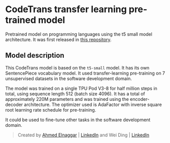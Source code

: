 # CodeTrans transfer learning pre-trained model
Pretrained model on programming languages using the t5 small model architecture. It was first released in
[this repository](https://github.com/agemagician/CodeTrans). 


## Model description

This CodeTrans model is based on the `t5-small` model. It has its own SentencePiece vocabulary model. It used transfer-learning pre-training on 7 unsupervised datasets in the software development domain. 

The model was trained on a single TPU Pod V3-8 for half million steps in total, using sequence length 512 (batch size 4096).
It has a total of approximately 220M parameters and was trained using the encoder-decoder architecture.
The optimizer used is AdaFactor with inverse square root learning rate schedule for pre-training. 

It could be used to fine-tune other tasks in the software development domain.


> Created by [Ahmed Elnaggar](https://twitter.com/Elnaggar_AI) | [LinkedIn](https://www.linkedin.com/in/prof-ahmed-elnaggar/) and Wei Ding | [LinkedIn](https://www.linkedin.com/in/wei-ding-92561270/)


